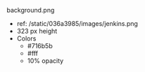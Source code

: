 

background.png

  - ref: /static/036a3985/images/jenkins.png
  - 323 px height
  - Colors
    - #716b5b
    - #fff
    - 10% opacity